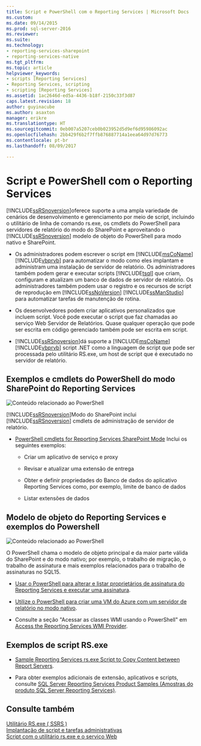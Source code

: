 ```yaml
---
title: Script e PowerShell com o Reporting Services | Microsoft Docs
ms.custom: 
ms.date: 09/14/2015
ms.prod: sql-server-2016
ms.reviewer: 
ms.suite: 
ms.technology:
- reporting-services-sharepoint
- reporting-services-native
ms.tgt_pltfrm: 
ms.topic: article
helpviewer_keywords:
- scripts [Reporting Services]
- Reporting Services, scripting
- scripting [Reporting Services]
ms.assetid: 1ac2646d-ed5a-4436-b18f-2150c33f3d87
caps.latest.revision: 18
author: guyinacube
ms.author: asaxton
manager: erikre
ms.translationtype: HT
ms.sourcegitcommit: 0eb007a5207ceb0b023952d5d9ef6d95986092ac
ms.openlocfilehash: 2bb429f6b2f7ffb876887714a1eea64d97d76773
ms.contentlocale: pt-br
ms.lasthandoff: 08/09/2017

---
```

# <a name="scripting-and-powershell-with-reporting-services"></a>Script e PowerShell com o Reporting Services
  [!INCLUDE[ssRSnoversion](../../includes/ssrsnoversion-md.md)]oferece suporte a uma ampla variedade de cenários de desenvolvimento e gerenciamento por meio de script, incluindo o utilitário de linha de comando rs.exe, os cmdlets do PowerShell para servidores de relatório do modo do SharePoint e aproveitando o [!INCLUDE[ssRSnoversion](../../includes/ssrsnoversion-md.md)] modelo de objeto do PowerShell para modo nativo e SharePoint.  
  
-   Os administradores podem escrever o script em [!INCLUDE[msCoName](../../includes/msconame-md.md)] [!INCLUDE[vbprvb](../../includes/vbprvb-md.md)] para automatizar o modo como eles implantam e administram uma instalação de servidor de relatório. Os administradores também podem gerar e executar scripts [!INCLUDE[tsql](../../includes/tsql-md.md)] que criam, configuram e atualizam um banco de dados de servidor de relatório. Os administradores também podem usar o registro e os recursos de script de reprodução em [!INCLUDE[ssNoVersion](../../includes/ssnoversion-md.md)] [!INCLUDE[ssManStudio](../../includes/ssmanstudio-md.md)] para automatizar tarefas de manutenção de rotina.  
  
-   Os desenvolvedores podem criar aplicativos personalizados que incluem script. Você pode executar o script que faz chamadas ao serviço Web Servidor de Relatórios. Quase qualquer operação que pode ser escrita em código gerenciado também pode ser escrita em script.  
  
-   [!INCLUDE[ssRSnoversion](../../includes/ssrsnoversion-md.md)]dá suporte a [!INCLUDE[msCoName](../../includes/msconame-md.md)] [!INCLUDE[vbprvb](../../includes/vbprvb-md.md)] script .NET como a linguagem de script que pode ser processada pelo utilitário RS.exe, um host de script que é executado no servidor de relatório.  
  
## <a name="reporting-services-sharepoint-mode-powershell-cmdlets-and-samples"></a>Exemplos e cmdlets do PowerShell do modo SharePoint do Reporting Services  
 ![Conteúdo relacionado ao PowerShell](../../analysis-services/instances/install-windows/media/rs-powershellicon.jpg "conteúdo relacionado ao PowerShell")  
  
 [!INCLUDE[ssRSnoversion](../../includes/ssrsnoversion-md.md)]Modo do SharePoint inclui [!INCLUDE[ssRSnoversion](../../includes/ssrsnoversion-md.md)] cmdlets de administração de servidor de relatório.  
  
-   [PowerShell cmdlets for Reporting Services SharePoint Mode](../../reporting-services/report-server-sharepoint/powershell-cmdlets-for-reporting-services-sharepoint-mode.md) Inclui os seguintes exemplos:  
  
    -   Criar um aplicativo de serviço e proxy  
  
    -   Revisar e atualizar uma extensão de entrega  
  
    -   Obter e definir propriedades do Banco de dados do aplicativo Reporting Services como, por exemplo, limite de banco de dados  
  
    -   Listar extensões de dados  
  
## <a name="reporting-services-object-model-and-powershell-samples"></a>Modelo de objeto do Reporting Services e exemplos do Powershell  
 ![Conteúdo relacionado ao PowerShell](../../analysis-services/instances/install-windows/media/rs-powershellicon.jpg "conteúdo relacionado ao PowerShell")  
  
 O PowerShell chama o modelo de objeto principal e da maior parte válida do SharePoint e do modo nativo; por exemplo, o trabalho de migração, o trabalho de assinatura e mais exemplos relacionados para o trabalho de assinaturas no SQL15.  
  
-   [Usar o PowerShell para alterar e listar proprietários de assinatura do Reporting Services e executar uma assinatura](../../reporting-services/subscriptions/manage-subscription-owners-and-run-subscription-powershell.md).  
  
-   [Utilize o PowerShell para criar uma VM do Azure com um servidor de relatório no modo nativo](http://msdn.microsoft.com/library/azure/dn449661.aspx).  
  
-   Consulte a seção "Acessar as classes WMI usando o PowerShell" em [Access the Reporting Services WMI Provider](../../reporting-services/tools/access-the-reporting-services-wmi-provider.md).  
  

## <a name="rsexe-scripting-samples"></a>Exemplos de script RS.exe  
  
-   [Sample Reporting Services rs.exe Script to Copy Content between Report Servers](../../reporting-services/tools/sample-reporting-services-rs-exe-script-to-copy-content-between-report-servers.md).  
  
-   Para obter exemplos adicionais de extensão, aplicativos e scripts, consulte [SQL Server Reporting Services Product Samples (Amostras do produto SQL Server Reporting Services)](http://go.microsoft.com/fwlink/?LinkId=177889).  
  
## <a name="see-also"></a>Consulte também  
 [Utilitário RS.exe &#40; SSRS &#41;](../../reporting-services/tools/rs-exe-utility-ssrs.md)   
 [Implantação de script e tarefas administrativas](../../reporting-services/tools/script-deployment-and-administrative-tasks.md)   
 [Script com o utilitário rs.exe e o serviço Web](../../reporting-services/tools/script-with-the-rs-exe-utility-and-the-web-service.md)  
  
  

